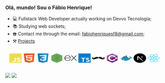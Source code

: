 ### Olá, mundo! Sou o Fábio Henrique!

- :computer: Fullstack Web Developer actually working on Devvo Tecnologia;
- :books: Studying web sockets;
- :phone: Contact me through the email: fabiohenriquesf8@gmail.com;
- :hammer_and_pick: <a href="https://github.com/fabaohs">Projects</a> 

<div style="display: inline_block; margin-bottom: 2rem;" align="center"><br>
  <img align="center" alt="Fábio-Js" height="30" width="40" src="https://raw.githubusercontent.com/devicons/devicon/master/icons/javascript/javascript-plain.svg">
  <img align="center" alt="Fábio-HTML" height="30" width="40" src="https://raw.githubusercontent.com/devicons/devicon/master/icons/html5/html5-original.svg">
  <img align="center" alt="Fábio-CSS" height="30" width="40" src="https://raw.githubusercontent.com/devicons/devicon/master/icons/css3/css3-original.svg">
  <img align="center" alt="Fábio-NodeJs" height="30" width="40" src="https://raw.githubusercontent.com/devicons/devicon/master/icons/nodejs/nodejs-plain.svg">
  <img align="center" alt="Fábio-Express" height="30" width="40" src="https://raw.githubusercontent.com/devicons/devicon/master/icons/express/express-original.svg">
  <img align="center" alt="Fábio-TypeScript" height="30" width="40" src="https://raw.githubusercontent.com/devicons/devicon/master/icons/typescript/typescript-original.svg">
  <img align="center" alt="Fábio-Handlebars" height="30" width="40" src="https://raw.githubusercontent.com/devicons/devicon/master/icons/handlebars/handlebars-original.svg">
  <img align="center" alt="Fábio-Handlebars" height="30" width="40" src="https://raw.githubusercontent.com/devicons/devicon/master/icons/csharp/csharp-original.svg">
  <img align="center" alt="Fábio-Handlebars" height="30" width="40" src="https://raw.githubusercontent.com/devicons/devicon/master/icons/docker/docker-original.svg">
  <img align="center" alt="Fábio-Handlebars" height="30" width="40" src="https://raw.githubusercontent.com/devicons/devicon/master/icons/nextjs/nextjs-original.svg">
  <img align="center" alt="Fábio-Handlebars" height="30" width="40" src="https://raw.githubusercontent.com/devicons/devicon/master/icons/react/react-original.svg">
</div>
  
<a href ="mailto:fabiohenriquesf8@gmail.com"><img src="https://img.shields.io/badge/-Gmail-%23333?style=for-the-badge&logo=gmail&logoColor=white" target="_blank"></a>
<a href="https://www.linkedin.com/in/fabiohti" target="_blank"><img src="https://img.shields.io/badge/-LinkedIn-%230077B5?style=for-the-badge&logo=linkedin&logoColor=white" target="_blank"></a> 
